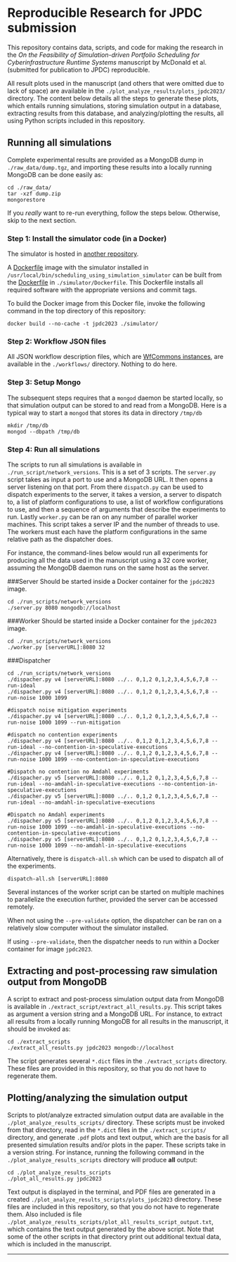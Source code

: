 # Reproducible Research for JPDC submission

This repository contains data, scripts, and code for making the research in the
_On the Feasibility of Simulation-driven Portfolio Scheduling for
Cyberinfrastructure Runtime Systems_ manuscript by McDonald et al. 
(submitted for publication to JPDC) reproducible.

All result plots used in the manuscript (and others that were omitted due to lack of space) are
available in the `./plot_analyze_results/plots_jpdc2023/` directory. The content below details all the steps
to generate these plots, which entails running simulations, storing simulation output in a database, 
extracting results from this database, and analyzing/plotting the results, all using Python
scripts included in this repository. 

## Running all simulations

Complete experimental results are provided as a MongoDB dump in `./raw_data/dump.tgz`, and importing
these results into a locally running MongoDB can be done easily as: 
```
cd ./raw_data/
tar -xzf dump.zip
mongorestore
```
If you _really_ want to re-run everything, follow the steps below.  Otherwise, skip to the next section. 

### Step 1: Install the simulator code (in a Docker)

The simulator is hosted in [another
repository](https://github.com/wrench-project/scheduling_using_simulation_simulator).

A [Dockerfile](https://docs.docker.com/) image with the simulator installed in
`/usr/local/bin/scheduling_using_simulation_simulator` can be built from the [Dockerfile](https://docs.docker.com/engine/reference/builder/) in `./simulator/Dockerfile`.  This Dockerfile installs all required software with the appropriate versions and commit tags. 

To build the Docker image from this Docker file, invoke the following command in the top directory of this repository: 
```
docker build --no-cache -t jpdc2023 ./simulator/
```

### Step 2: Workflow JSON files

All JSON workflow description files, which are [WfCommons instances](https://wfcommons.org/instances), are available in the `./workflows/` directory.  Nothing to do here. 

### Step 3: Setup Mongo

The subsequent steps requires that a `mongod` daemon be started locally, so
that simulation output can be stored to and read from a MongoDB.   Here is 
a typical way to start a `mongod` that stores its data in directory `/tmp/db`

```
mkdir /tmp/db
mongod --dbpath /tmp/db 
```

### Step 4: Run all simulations

The scripts to run all simulations is available in `./run_script/network_versions`. This is a set of 3 scripts.  The `server.py` script takes as input a port to use and a MongoDB URL.  It then opens a server listening on that port.  From there `dispatch.py` can be used to dispatch experiments to the server, it takes a version, a server to dispatch to, a list of platform configurations to use, a list of workflow configurations to use, and then a sequence of arguments that describe the experiments to run.
Lastly `worker.py` can be ran on any number of parallel worker machines.  This script takes a server IP and the number of threads to use.
The workers must each have the platform configurations in the same relative path as the dispatcher does.

For instance, the command-lines below would run all experiments for producing all the data used in the manuscript using a 32 core worker, assuming the MongoDB daemon runs on the same host as the server.

###Server
Should be started inside a Docker container for the `jpdc2023` image.

```
cd ./run_scripts/network_versions
./server.py 8080 mongodb://localhost
```
###Worker
Should be started inside a Docker container for the `jpdc2023` image.

```
cd ./run_scripts/network_versions
./worker.py [serverURL]:8080 32
```

###Dispatcher

```
cd ./run_scripts/network_versions
./dispacher.py v4 [serverURL]:8080 ../.. 0,1,2 0,1,2,3,4,5,6,7,8 --run-ideal
./dispacher.py v4 [serverURL]:8080 ../.. 0,1,2 0,1,2,3,4,5,6,7,8 --run-noise 1000 1099

#dispatch noise mitigation experiments
./dispacher.py v4 [serverURL]:8080 ../.. 0,1,2 0,1,2,3,4,5,6,7,8 --run-noise 1000 1099 --run-mitigation

#dispatch no contention experiments
./dispacher.py v4 [serverURL]:8080 ../.. 0,1,2 0,1,2,3,4,5,6,7,8 --run-ideal --no-contention-in-speculative-executions
./dispacher.py v4 [serverURL]:8080 ../.. 0,1,2 0,1,2,3,4,5,6,7,8 --run-noise 1000 1099 --no-contention-in-speculative-executions

#Dispatch no contention no Amdahl experiments
./dispacher.py v5 [serverURL]:8080 ../.. 0,1,2 0,1,2,3,4,5,6,7,8 --run-ideal --no-amdahl-in-speculative-executions --no-contention-in-speculative-executions
./dispacher.py v5 [serverURL]:8080 ../.. 0,1,2 0,1,2,3,4,5,6,7,8 --run-ideal --no-amdahl-in-speculative-executions 

#Dispatch no Amdahl experiments
./dispacher.py v5 [serverURL]:8080 ../.. 0,1,2 0,1,2,3,4,5,6,7,8 --run-noise 1000 1099 --no-amdahl-in-speculative-executions --no-contention-in-speculative-executions
./dispacher.py v5 [serverURL]:8080 ../.. 0,1,2 0,1,2,3,4,5,6,7,8 --run-noise 1000 1099 --no-amdahl-in-speculative-executions 
```
Alternatively, there is `dispatch-all.sh` which can be used to dispatch all of the experiments. 

```
dispatch-all.sh [serverURL]:8080
```

Several instances of the worker script can be started on multiple machines to parallelize the execution further, provided the server can be accessed remotely.

When not using the `--pre-validate` option, the dispatcher can be ran on a relatively slow computer without the simulator installed.

If using `--pre-validate`, then the dispatcher needs to run within a Docker container for image `jpdc2023`.


## Extracting and post-processing raw simulation output from MongoDB

A script to extract and post-process simulation output data from MongoDB 
is available in `./extract_script/extract_all_results.py`. This script takes as
argument a version string and a MongoDB URL. For instance, to extract all
results from a locally running MongoDB for all results in the manuscript, it should be invoked as:

```
cd ./extract_scripts
./extract_all_results.py jpdc2023 mongodb://localhost
```

The script generates several `*.dict` files in the `./extract_scripts` directory. These files are provided in this repository, so that you do not have to regenerate them. 

## Plotting/analyzing the simulation output

Scripts to plot/analyze extracted simulation output data are available in
the `./plot_analyze_results_scripts/` directory.  These scripts must be invoked from that directory, read in the `*.dict`
files in the `./extract_scripts/` directory, and generate `.pdf` plots and
text output, which are the basis for all presented simulation results and/or plots in the
paper. These scripts take in a version string. For instance, running the following command
in the `./plot_analyze_results_scripts` directory will produce **all** output:

```
cd ./plot_analyze_results_scripts
./plot_all_results.py jpdc2023
```

Text output is displayed in the terminal, and PDF files are generated in a created `./plot_analyze_results_scripts/plots_jpdc2023` directory. These files
are included in this repository, so that you do not have to regenerate them. Also included is file `./plot_analyze_results_scripts/plot_all_results_script_output.txt`, which contains the text output generated by the above script. Note that some of the other scripts in that directory print out additional textual data, which is included in the manuscript.

---
